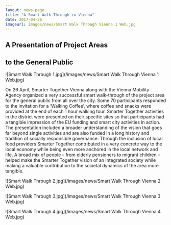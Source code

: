 ```yaml
---
layout: news-page
title: "A Smart Walk-Through in Vienna"
date: 2017-04-26
imageurl: images/news/Smart Walk Through Vienna 1 Web.jpg
---
```


<div class="multiline">
<h2><span class="ornament-news">A Presentation of Project Areas</span></h2>
<h2><span class="ornament-news">to the General Public</span></h2>
</div>

![Smart Walk Through 1.jpg](/images/news/Smart Walk Through Vienna 1 Web.jpg)

On 26 April, Smarter Together Vienna along with the Vienna Mobility Agency organized a very successful smart walk-through of the project area for the general public from all over the city. Some 70 participants responded to the invitation for a ‘Walking Coffee’,  where coffee and snacks were provided at the end of each 1 hour walking tour. Smarter Together activities in the district were presented on their specific sites so that participants had a tangible impression of the EU funding and smart city activities in action. The presentation included a broader understanding of the vision that goes far beyond single activities and are also funded in a long history and tradition of socially responsible governance. Through the inclusion of local food providers Smarter Together contributed in a very concrete way to the local economy while being even more anchored in the local network and life. A broad mix of people – from elderly pensioners to migrant children – helped make the Smarter Together vision of an integrated society while making a valuable contribution to the societal dynamics of the area more tangible.

![Smart Walk Through 2.jpg](/images/news/Smart Walk Through Vienna 2 Web.jpg)

![Smart Walk Through 3.jpg](/images/news/Smart Walk Through Vienna 3 Web.jpg)

![Smart Walk Through 4.jpg](/images/news/Smart Walk Through Vienna 4 Web.jpg)
